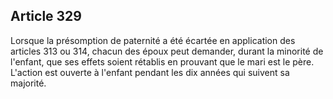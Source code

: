 Article 329
----
Lorsque la présomption de paternité a été écartée en application des articles
313 ou 314, chacun des époux peut demander, durant la minorité de l'enfant, que
ses effets soient rétablis en prouvant que le mari est le père. L'action est
ouverte à l'enfant pendant les dix années qui suivent sa majorité.
